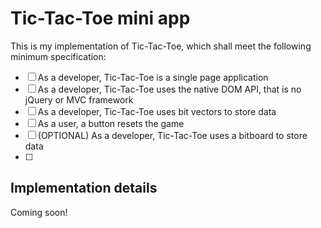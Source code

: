# Tic-Tac-Toe mini app

This is my implementation of Tic-Tac-Toe, which shall meet the following minimum specification:

* [ ] As a developer, Tic-Tac-Toe is a single page application
* [ ] As a developer, Tic-Tac-Toe uses the native DOM API, that is no jQuery or MVC framework
* [ ] As a developer, Tic-Tac-Toe uses bit vectors to store data
* [ ] As a user, a button resets the game
* [ ] (OPTIONAL) As a developer, Tic-Tac-Toe uses a bitboard to store data
* [ ] 

## Implementation details
Coming soon!
